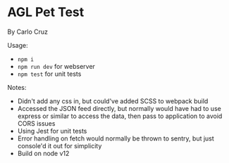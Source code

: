 # AGL Pet Test
By Carlo Cruz

Usage:
* `npm i`
* `npm run dev` for webserver
* `npm test` for unit tests

Notes:
* Didn't add any css in, but could've added SCSS to webpack build
* Accessed the JSON feed directly, but normally would have had to use express or similar to access the data, then pass to application to avoid CORS issues
* Using Jest for unit tests
* Error handling on fetch would normally be thrown to sentry, but just console'd it out for simplicity
* Build on node v12
